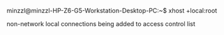 minzzl@minzzl-HP-Z6-G5-Workstation-Desktop-PC:~$ xhost +local:root

non-network local connections being added to access control list

